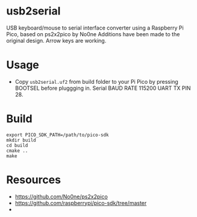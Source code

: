 # usb2serial
USB keyboard/mouse to serial interface converter using a Raspberry Pi Pico, based on ps2x2pico by No0ne
Additions have been made to the original design. Arrow keys are working. 


# Usage
* Copy `usb2serial.uf2` from build folder to your Pi Pico by pressing BOOTSEL before pluggging in. Serial BAUD RATE 115200
 UART TX PIN 28.


# Build
```
export PICO_SDK_PATH=/path/to/pico-sdk
mkdir build
cd build
cmake ..
make
```

# Resources
* https://github.com/No0ne/ps2x2pico
* https://github.com/raspberrypi/pico-sdk/tree/master
* 
